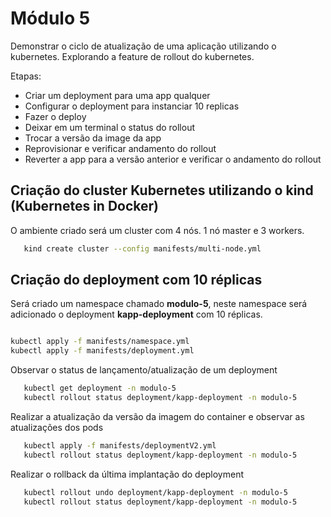 # Módulo 5

Demonstrar o ciclo de atualização de uma aplicação utilizando o kubernetes. Explorando a feature de rollout do kubernetes.

Etapas: 
- Criar um deployment para uma app qualquer
- Configurar o deployment para instanciar 10 replicas
- Fazer o deploy 
- Deixar em um terminal o status do rollout
- Trocar a versão da image da app
- Reprovisionar e verificar andamento do rollout
- Reverter a app para a versão anterior e  verificar o andamento do rollout


## Criação do cluster Kubernetes utilizando o **kind** (Kubernetes in Docker)

O ambiente criado será um cluster com 4 nós. 1 nó master e 3 workers.

```bash
   kind create cluster --config manifests/multi-node.yml
```

## Criação do deployment com 10 réplicas

Será criado um namespace chamado **modulo-5**, neste namespace será adicionado o deployment **kapp-deployment** com 10 réplicas.

```bash

kubectl apply -f manifests/namespace.yml
kubectl apply -f manifests/deployment.yml

```

Observar o status de lançamento/atualização de um deployment
```bash
   kubectl get deployment -n modulo-5
   kubectl rollout status deployment/kapp-deployment -n modulo-5
```

Realizar a atualização da versão da imagem do container e observar as atualizações dos pods
```bash
   kubectl apply -f manifests/deploymentV2.yml
   kubectl rollout status deployment/kapp-deployment -n modulo-5
```

Realizar o rollback da última implantação do deployment
```bash
   kubectl rollout undo deployment/kapp-deployment -n modulo-5
   kubectl rollout status deployment/kapp-deployment -n modulo-5
```
